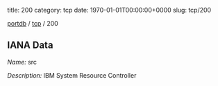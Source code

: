 title: 200
category: tcp
date: 1970-01-01T00:00:00+0000
slug: tcp/200

[portdb](/) / [tcp](/category/tcp.html) / 200


## IANA Data

_Name:_ src

_Description:_ IBM System Resource Controller

